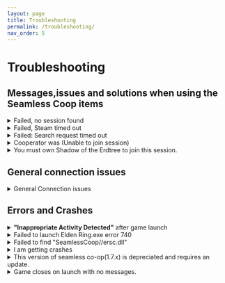 ```yaml
---
layout: page
title: Troubleshooting
permalink: /troubleshooting/
nav_order: 5
---
```

# Troubleshooting

## Messages,issues and solutions when using the Seamless Coop items

<details markdown="block">
<summary> Failed, no session found </summary>

>To connect, one player must use the Tiny Great Pot. After that, all other players must use the Effigy of Malenia.
>
>Proceed with the following debugging steps:
>1. Purchase the game on Steam. Piracy is not supported and won't ever be. The mod will not work unless everyone has a unique copy.
>
>2. Make sure everyone playing has the same Elden Ring version. Version can be seen at the title screen, bottom right.
>
>3. Make sure everyone is running the same Seamless Coop version.
>
>4. If anyone uses other mods, you need to double check that the correct launcher is being used. It's possible one person did not launch the correct version of the game to play with others.
><b><u>NOTE:Make</u></b> sure everyone is using the same regulation.bin file mods.
>
><b><u>IMPORTANT NOTE:</u></b> Both of these versions are listed in the start menu. You can share pics to verify you match.
>
>5. Make sure everyone has set the same password in the seamlesscoopsettings.ini. You must save the file and restart the game entirely for the new password to be registered.
>
>6. Everyone must be connected to Steam's Friends network.
>
>7. Verify game files in steam. It should verify rougly 450-600 files else try again.
>
> <b><u>NOTE:</u></b> During Steam maintenance, connectivity will go offline. This usually doesn't last more than a few minutes.
>
>8. Do not block any players  on Steam in your group.
>
>9. If all the above checks out, test out your connection in vanilla Elden Ring. If that works, Seamless Coop has been blocked by your firewall or antivirus.
>
><b>EXTRA: If you trust other people in the session and don't mind them knowing your IP address</b>, you can improve the connection quality by sharing your IP directly.
><b>In Steam, Steam => Settings => In-Game => Steam Networking and set it to "Always".</b>
</details>

<details markdown="block">
<summary> Failed, Steam timed out </summary>

>This is nothing to do with the mod - there is just no connection to Steam. Remember that the steam servers go down for maintenance <b><u>every Tuesday</u></b>. The mod can't fix poor internet connections that may cause this error.
>Steam Server Check: https://steamstat.us/
</details>

<details markdown="block">
<summary> Failed: Search request timed out </summary>

>Steam must be open and connected online.
</details>

<details markdown="block">
<summary> Cooperator was (Unable to join session) </summary>

>You are able to find the session but something is blocking/hindering you from joining the session. 
>
>1. Make sure no one has blocked anyone in the session on Steam.
>
>2. Make sure neither Steam or Elden Ring is blocked by your firewall/s or antivirus.
>
>3. Try without/with VPN enabled
>
>4. Try restarting your router.
>
>5. If you have installed Riot's Vanguard installed try turning it off.
</details>

<details markdown="block">
<summary> You must own Shadow of the Erdtree to join this session. </summary>

>This means you must own the DLC and have it installed to join this session, because the host is in the DLC area.
>
>If you are trying to join someone not in the DLC area your password is most likely in use by other people.
>Change your password into something better and try again.
</details>

## General connection issues

<details markdown="block">
<summary> General Connection issues </summary>

>1. Try restarting your routers and PCs
>2. Try using ethernet instead of WiFi
>3. Try turning your VPN off/on
>4. As a last resort try another network entirely and make sure your internet provider is not having any disturbances.
>
><b><u>NOTE:</u></b> In Steam go to Steam -> Settings -> In-Game -> Steam Networking -> Chose Friends only (If you are steam friends) or Always. <b><u>This will share your IP address with people you connect with.</u></b>
</details>

## Errors and Crashes

<details markdown="block">
<summary> <b>"Inappropriate Activity Detected"</b> after game launch </summary>

><u>If it happens during Seamless Coop launch</u>.
> It means that the mod failed to hook into the game after being loaded. This is due to antiviruses false flagging and preventing it from working. Please disable or uninstall them.
>
><u>If it happens during vanilla launch</u>.
> It means that you have disabled EAC by using other mods/bypasses, such as Mod Engine 2 and Mod Loader. The most common hook is Mod Loader, which is done through dinput8.dll - renaming or moving it to another folder will let you run vanilla Elden Ring.
>
><u>If this happens when launchg the game through Mod Engine 2.1's launchmod_eldenring.bat</u>.
>It means you have not followed the instructions in [Seamless Modding](https://ersc-docs.github.io/seamless-modding/) to use seamless coop with other mods.
>
><u>If it happens when launching the game throgh the <b>Randomizer</b>.</u>
>It means your version of Seamless Coop is no longer up to date, make sure you have the latest version of Seamless Coop installed in your <b>mods</b> folder. You can find the latest version of Seamless Coop here: [Seamless Coop](https://www.nexusmods.com/eldenring/mods/510/?tab=files).
>
><b>NOTE:</b> Seamless Coop, by itself, can run in parallel to vanilla playthroughs without any file renaming.
>The moment a dll hook without a launcher is add, switching between vanilla and modded playthroughs becomes more complicated. Consult ⁠[Seamless Modding](https://ersc-docs.github.io/seamless-modding/) for more info.
</details>

<details markdown="block">
<summary> Failed to launch Elden Ring.exe error 740 </summary>

>Run <b>ersc_launcher.exe</b> as admin
</details>

<details markdown="block">
<summary> Failed to find "SeamlessCoop//ersc.dll" </summary>

>Use the latest launcher bundled with the game.
>
>White list the game folder in your antivirus. If you are using anything other than Windows Defender as an antivirus try disabling it. 
>
>Make sure ersc.dll  is present within the SeamlesCoop folder. Right click it and click on Properties. Press Unblock, if that option is visible.
>
>Make sure you've correctly installed the mod by following ⁠⁠⁠[How to install](https://ersc-docs.github.io/how-to-install/).
</details>

<details markdown="block">
<summary> I am getting crashes </summary>
>Most likely, not a Seamless Coop bug.
>Due to how Elden Ring applies its updates, it will often result in corrupted files.
>Please verify files through Steam first.
>
>The current version of raytracing in Elden Ring isn't very stable.
>Please turn it off in the ingame settings before submitting a report.
>
>Some software hooks into Elden Ring, which interferes with Seamless Coop's hooks and can cause a white screen hang, or crashes.
>
>As a rule of thumb, these are usually overlays and tuners.
>These are including, but not limited to:
>AMD Ryzen Master
>AMD Adrenaline
>Rivia Tuner
>MSI Afterburner
>Medal
>Overwolf
>Process Lasso
>System Explorer
>And might also include Discord and GeForce overlays.
>Run <b>ersc_launcher.exe</b> as admin
</details>

<details markdown="block">
<summary> This version of seamless co-op(1.7.x) is depreciated and requires an update.  </summary>

>It means this version is no longer supported and a new version is avaliable.
>
>You can download the latest version of Seamless Coop from it's nexus mods page here. [Seamless Coop](https://www.nexusmods.com/eldenring/mods/510/?tab=files)
>and follow the instalation steps in [How to install](https://ersc-docs.github.io/how-to-install/) to update to the new version.
</details>

<details markdown="block">
<summary> Game closes on launch with no messages.  </summary>

>Start by making sure steam is open in online mode.
>
>Try verifying game files in steam. Should verify rougly 450-600 files.
>
>Redownload the mod again to make sure nothing went wrong with the download. You can down load it from the [Nexus page](https://www.nexusmods.com/eldenring/mods/510/?tab=files).
>Install it like suggested in [How to install](https://ersc-docs.github.io/how-to-install/)  
</details>


